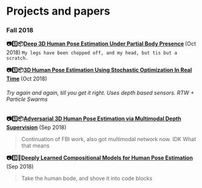 # Projects and papers

### Fall 2018

<b>:camera::one::package:[Deep 3D Human Pose Estimation Under Partial Body Presence](https://ieeexplore.ieee.org/document/8451031) </b> (Oct 2018) `My legs have been chopped off, and my head, but tis but a scratch.`

<b>:camera::one::package:[3D Human Pose Estimation Using Stochastic Optimization In Real Time](https://ieeexplore.ieee.org/stamp/stamp.jsp?tp=&arnumber=8451427) </b> (Oct 2018)
###### Try again and again, till you get it right. Uses depth based sensors. RTW + Particle Swarms

**:camera::one::package:[Adversarial 3D Human Pose Estimation via Multimodal Depth Supervision](https://arxiv.org/pdf/1809.07921v1.pdf)** (Sep 2018)
> Continuation of FBI work, also got multimodal network now. IDK What that means

<b>:camera::one::door:[Deeply Learned Compositional Models for Human Pose Estimation](http://openaccess.thecvf.com/content_ECCV_2018/papers/Wei_Tang_Deeply_Learned_Compositional_ECCV_2018_paper.pdf)</b> (Sep 2018)
> Take the human bode, and shove it into code blocks

